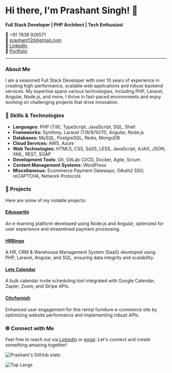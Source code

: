 # Hi there, I'm Prashant Singh! 👋

**Full Stack Developer | PHP Architect | Tech Enthusiast**

📱 +91 7838 926571  
📧 [prashant12it@gmail.com](mailto:prashant12it@gmail.com)  
🔗 [LinkedIn](https://www.linkedin.com/in/prashantsingh-web-dev/)  
🔗 [Portfolio](https://www.prashantwebdeveloper.in)

---

### About Me

I am a seasoned Full Stack Developer with over 10 years of experience in creating high-performance, scalable web applications and robust backend services. My expertise spans various technologies, including PHP, Laravel, Angular, Node.js, and more. I thrive in fast-paced environments and enjoy working on challenging projects that drive innovation.

### 🔧 Skills & Technologies

- **Languages:** PHP (7/8), TypeScript, JavaScript, SQL, Shell
- **Frameworks:** Symfony, Laravel (7/8/9/10/11), Angular, Node.js
- **Databases:** MySQL, PostgreSQL, Redis, MongoDB
- **Cloud Services:** AWS, Azure
- **Web Technologies:** HTML5, CSS, SaSS, LESS, JavaScript, AJAX, JSON, XML, REST, SOAP
- **Development Tools:** Git, GitLab CI/CD, Docker, Agile, Scrum
- **Content Management Systems:** WordPress
- **Miscellaneous:** Ecommerce Payment Gateways, OAuth2 SSO, reCAPTCHA, Network Protocols

### 🚀 Projects

Here are some of my notable projects:

#### [Edusaarthi](https://portal.edusaarthistory.in)
An e-learning platform developed using Node.js and Angular, optimized for user experience and streamlined payment processing.

#### [HRBingo](https://hrbingo.com)
A HR, CRM & Warehouse Management System (SaaS) developed using PHP, Laravel, Angular, and SQL, ensuring data integrity and scalability.

#### [Lets Calendar](https://www.letscalendar.com/)
A bulk calendar invite scheduling tool integrated with Google Calendar, Zapier, Zoom, and Stripe APIs.

#### [Cityfurnish](https://cityfurnish.com)
Enhanced user engagement for this rental furniture e-commerce site by optimizing website performance and implementing robust APIs.

### 🌐 Connect with Me

Feel free to reach out via [LinkedIn](https://www.linkedin.com/in/prashantsingh-web-dev/) or [email](mailto:prashant12it@gmail.com). Let's connect and create something amazing together!

![Prashant's GitHub stats](https://github-readme-stats.vercel.app/api?username=prashant12it&show_icons=true&theme=radical)

![Top Langs](https://github-readme-stats.vercel.app/api/top-langs/?username=prashant12it&layout=compact&theme=radical)
